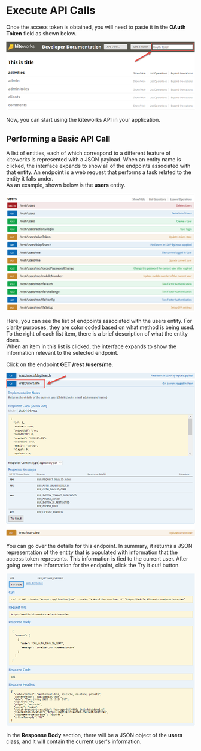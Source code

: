 # Execute API Calls

Once the access token is obtained, you will need to paste it in the **OAuth Token** field as shown below.

![](../images/developer_doc2.png)

Now, you can start using the kiteworks API in your application. 

## Performing a Basic API Call
A list of entities, each of which correspond to a different feature of kiteworks is represented with a JSON payload. When an entity name is clicked, the interface expands to show all of the endpoints associated with that entity. An endpoint is a web request that performs a task related to the entity it falls under.  
As an example, shown below is the **users** entity.

![](../images/usersentity.jpg)

Here, you can see the list of endpoints associated with the users entity. For clarity purposes, they are color coded based on what method is being used. To the right of each list item, there is a brief description of what the entity does.  
When an item in this list is clicked, the interface expands to show the information relevant to the selected endpoint.

Click on the endpoint **GET /rest /users/me**.

![](../images/get_rest_users_me.png)

You can go over the details for this endpoint. In summary, it returns a JSON representation of the entity that is populated with information that the access token represents. This information is tied to the current user. After going  over the information for the endpoint, click the Try it out! button.  

![](../images/try_it_out.png)

In the **Response Body** section, there will be a JSON object of the **users** class, and it will contain the current user's information.
